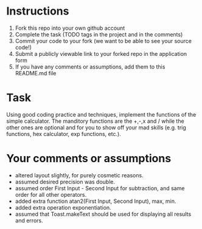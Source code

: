 # Instructions
1. Fork this repo into your own github account
2. Complete the task (TODO tags in the project and in the comments)
3. Commit your code to your fork (we want to be able to see your source code!)
4. Submit a publicly viewable link to your forked repo in the application form
5. If you have any comments or assumptions, add them to this README.md file

# Task
Using good coding practice and techniques, implement the functions of the simple calculator. 
The manditory functions are the +,-,x and / while the other ones are optional and for you to
show off your mad skills (e.g. trig functions, hex calculator, exp functions, etc.).

# Your comments or assumptions
- altered layout slightly, for purely cosmetic reasons. 
- assumed desired precision was double.
- assumed order First Input - Second Input for subtraction, and same order for all other operators.
- added extra function atan2(First Input, Second Input), max, min.
- added extra operation exponentiation.
- assumed that Toast.makeText should be used for displaying all results and errors.
